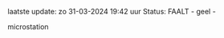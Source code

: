 laatste update: 
zo 31-03-2024 19:42   uur 
Status: FAALT - geel - 
<div class="service Y">microstation</div>